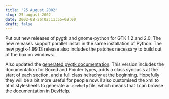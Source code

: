 ```yaml
---
title: '25 August 2002'
slug: 25-august-2002
date: 2002-08-26T02:11:55+08:00
draft: false
---
```


Put out new releases of pygtk and gnome-python for GTK 1.2 and 2.0. The
new releases support parallel install in the same installation of
Python. The new pygtk-1.99.13 release also includes the patches
necessary to build out of the box on windows.

Also updated the [generated pygtk
documentation](http://www.gnome.org/~james/pygtk-docs/). This version
includes the documentation for Boxed and Pointer types, adds a class
synopsis at the start of each section, and a full class heirachy at the
beginning. Hopefully they will be a bit more useful for people now. I
also customised the xml to html stylesheets to generate a `.devhelp`
file, which means that I can browse the documentation in
[DevHelp](http://devhelp.net/).
